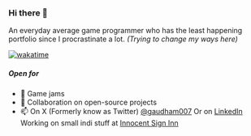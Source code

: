 ### Hi there 👋

An everyday average game programmer who has the least happening portfolio since I procrastinate a lot. _(Trying to change my ways here)_

[![wakatime](https://wakatime.com/badge/user/06bfe319-4dbc-4a64-bd61-a81d3d1a21fb.svg)](https://wakatime.com/@06bfe319-4dbc-4a64-bd61-a81d3d1a21fb)

##### Open for
- 👯 Game jams
- 💬 Collaboration on open-source projects
- 📫 On X (Formerly know as Twitter) [@gaudham007](https://x.com/gaudham007) Or on [LinkedIn](https://www.linkedin.com/in/gaudhamp/)
Working on small indi stuff at [Innocent Sign Inn](https://github.com/innocentsigninn)
